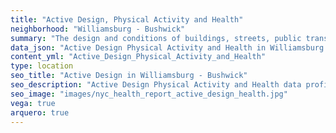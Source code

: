 ```yaml
---
title: "Active Design, Physical Activity and Health"
neighborhood: "Williamsburg - Bushwick"
summary: "The design and conditions of buildings, streets, public transportation and parks influence physical activity, use of active transportation and other healthy behavior. A neighborhood's features can also impact the safety of its residents."
data_json: "Active Design Physical Activity and Health in Williamsburg - Bushwick"
content_yml: "Active_Design_Physical_Activity_and_Health"
type: location
seo_title: "Active Design in Williamsburg - Bushwick"
seo_description: "Active Design Physical Activity and Health data profile for the Williamsburg - Bushwick neighborhood of NYC."
seo_image: "images/nyc_health_report_active_design_health.jpg"
vega: true
arquero: true
---
```

